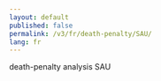```yaml
---
layout: default
published: false
permalink: /v3/fr/death-penalty/SAU/
lang: fr
---
```


death-penalty analysis SAU
